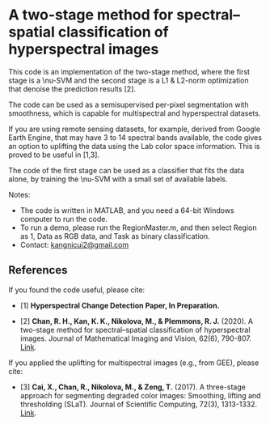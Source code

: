 # A two-stage method for spectral–spatial classification of hyperspectral images

This code is an implementation of the two-stage method, where the first stage is a \nu-SVM and the second stage is a L1 & L2-norm optimization that denoise the prediction results [2].

The code can be used as a semisupervised per-pixel segmentation with smoothness, which is capable for multispectral and hyperspectral datasets. 

If you are using remote sensing datasets, for example, derived from Google Earth Engine, that may have 3 to 14 spectral bands available, the code gives an option to uplifting the data using the Lab color space information. This is proved to be useful in [1,3].

The code of the first stage can be used as a classifier that fits the data alone, by training the \nu-SVM with a small set of available labels.

Notes:
- The code is written in MATLAB, and you need a 64-bit Windows computer to run the code.
- To run a demo, please run the RegionMaster.m, and then select Region as 1, Data as RGB data, and Task as binary classification.
- Contact: kangnicui2@gmail.com

## References
If you found the code useful, please cite:

- [1] **Hyperspectral Change Detection Paper, In Preparation.** 

- [2] **Chan, R. H., Kan, K. K., Nikolova, M., & Plemmons, R. J.** (2020). A two-stage method for spectral–spatial classification of hyperspectral images. Journal of Mathematical Imaging and Vision, 62(6), 790-807. [Link](https://link.springer.com/article/10.1007/s10851-019-00925-9).

If you applied the uplifting for multispectral images (e.g., from GEE), please cite:

- [3] **Cai, X., Chan, R., Nikolova, M., & Zeng, T.** (2017). A three-stage approach for segmenting degraded color images: Smoothing, lifting and thresholding (SLaT). Journal of Scientific Computing, 72(3), 1313-1332. [Link](https://link.springer.com/article/10.1007%2Fs10915-017-0402-2).
